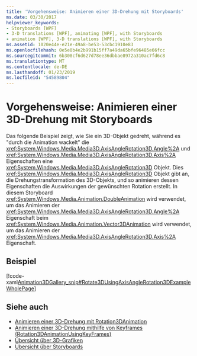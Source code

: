 ```yaml
---
title: 'Vorgehensweise: Animieren einer 3D-Drehung mit Storyboards'
ms.date: 03/30/2017
helpviewer_keywords:
- Storyboards [WPF]
- 3-D translations [WPF], animating [WPF], with Storyboards
- animation [WPF], 3-D translations [WPF], with Storyboards
ms.assetid: 1020e44e-e21e-49a8-be53-53cbc1910e83
ms.openlocfilehash: 0e5e0b4e2b991b15ff7a49da65bfe96485e66fcc
ms.sourcegitcommit: 6b308cf6d627d78ee36dbbae8972a310ac7fd6c8
ms.translationtype: MT
ms.contentlocale: de-DE
ms.lasthandoff: 01/23/2019
ms.locfileid: "54589804"
---
```

# <a name="how-to-animate-a-3-d-rotation-using-storyboards"></a>Vorgehensweise: Animieren einer 3D-Drehung mit Storyboards
Das folgende Beispiel zeigt, wie Sie ein 3D-Objekt gedreht, während es "durch die Animation wackelt" die <xref:System.Windows.Media.Media3D.AxisAngleRotation3D.Angle%2A> und <xref:System.Windows.Media.Media3D.AxisAngleRotation3D.Axis%2A> Eigenschaften eine <xref:System.Windows.Media.Media3D.AxisAngleRotation3D> Objekt. Dies <xref:System.Windows.Media.Media3D.AxisAngleRotation3D> Objekt gibt an, die Drehungstransformation des 3D-Objekts, und so animieren dessen Eigenschaften die Auswirkungen der gewünschten Rotation erstellt. In diesem Storyboard <xref:System.Windows.Media.Animation.DoubleAnimation> wird verwendet, um das Animieren der <xref:System.Windows.Media.Media3D.AxisAngleRotation3D.Angle%2A> Eigenschaft beim <xref:System.Windows.Media.Animation.Vector3DAnimation> wird verwendet, um das Animieren der <xref:System.Windows.Media.Media3D.AxisAngleRotation3D.Axis%2A> Eigenschaft.  
  
## <a name="example"></a>Beispiel  
 [!code-xaml[Animation3DGallery_snip#Rotate3DUsingAxisAngleRotation3DExampleWholePage](../../../../samples/snippets/csharp/VS_Snippets_Wpf/Animation3DGallery_snip/CS/Rotat3DUsingAxisAngleRotation3DExample.xaml#rotate3dusingaxisanglerotation3dexamplewholepage)]  
  
## <a name="see-also"></a>Siehe auch
- [Animieren einer 3D-Drehung mit Rotation3DAnimation](../../../../docs/framework/wpf/graphics-multimedia/how-to-animate-a-3-d-rotation-using-rotation3danimation.md)
- [Animieren einer 3D-Drehung mithilfe von Keyframes (Rotation3DAnimationUsingKeyFrames)](../../../../docs/framework/wpf/graphics-multimedia/how-to-animate-a-3-d-rotation-using-key-frames.md)
- [Übersicht über 3D-Grafiken](../../../../docs/framework/wpf/graphics-multimedia/3-d-graphics-overview.md)
- [Übersicht über Storyboards](../../../../docs/framework/wpf/graphics-multimedia/storyboards-overview.md)
